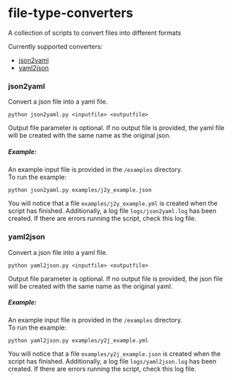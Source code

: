 # file-type-converters
A collection of scripts to convert files into different formats

Currently supported converters:
 - [json2yaml](https://github.com/ecaldwe1/file-type-converters/tree/master#json2yaml)
 - [yaml2json](https://github.com/ecaldwe1/file-type-converters/tree/master#yaml2json)

### json2yaml
Convert a json file into a yaml file. 

`python json2yaml.py <inputfile> <outputfile>`

Output file parameter is optional. If no output file is provided, the yaml file will be created with the same name as the original json.

##### Example:
An example input file is provided in the `/examples` directory.  
To run the example:

`python json2yaml.py examples/j2y_example.json`

You will notice that a file `examples/j2y_example.yml` is created when the script has finished. Additionally, a log file `logs/json2yaml.log` has been created. If there are errors running the script, check this log file.


### yaml2json
Convert a json file into a yaml file.

`python yaml2json.py <inputfile> <outputfile>`

Output file parameter is optional. If no output file is provided, the json file will be created with the same name as the original yaml.

##### Example:
An example input file is provided in the `/examples` directory.  
To run the example:

`python yaml2json.py examples/y2j_example.yml`

You will notice that a file `examples/y2j_example.json` is created when the script has finished. Additionally, a log file `logs/yaml2json.log` has been created. If there are errors running the script, check this log file.
